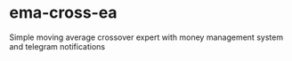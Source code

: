 # ema-cross-ea
Simple moving average crossover expert  with money management system and telegram notifications
